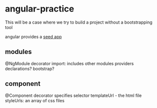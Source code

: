# angular-practice

This will be a case where we try to build a project without a bootstrapping tool

angular provides a [seed app](https://github.com/angular/angular-seed)

## modules 

@NgModule decorator
import: includes other modules
providers
declarations?
bootstrap?

## component

@Component decorator
specifies selector
templateUrl - the html file
styleUrls: an array of css files

